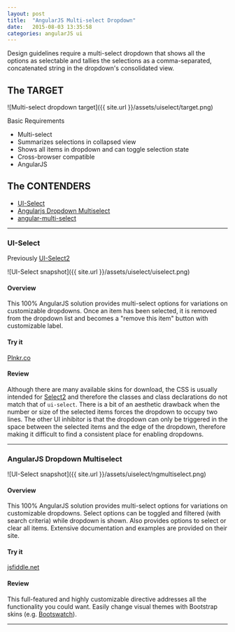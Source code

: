 ```yaml
---
layout: post
title:  "AngularJS Multi-select Dropdown"
date:   2015-08-03 13:35:58
categories: angularJS ui
---
```


Design guidelines require a multi-select dropdown that shows all the options as selectable and tallies the selections as a comma-separated, concatenated string in the dropdown's consolidated view.

## The TARGET

![Multi-select dropdown target]({{ site.url }}/assets/uiselect/target.png)

Basic Requirements
 * Multi-select
 * Summarizes selections in collapsed view
 * Shows all items in dropdown and can toggle selection state
 * Cross-browser compatible
 * AngularJS

## The CONTENDERS

 * [UI-Select][uiSelect]
 * [Angularjs Dropdown Multiselect][ngDropdown]
 * [angular-multi-select][ngMultiSelect]

___

### UI-Select

Previously [UI-Select2][ngSelect2]

![UI-Select snapshot]({{ site.url }}/assets/uiselect/uiselect.png)

#### Overview

This 100% AngularJS solution provides multi-select options for variations on customizable dropdowns. Once an item has been selected, it is removed from the dropdown list and becomes a "remove this item" button with customizable label.

#### Try it
[Plnkr.co][select2try]

#### Review
Although there are many available skins for download, the CSS is usually intended for [Select2][select2] and therefore the classes and class declarations do not match that of `ui-select`. There is a bit of an aesthetic drawback when the number or size of the selected items forces the dropdown to occupy two lines. The other UI inhibitor is that the dropdown can only be triggered in the space between the selected items and the edge of the dropdown, therefore making it difficult to find a consistent place for enabling dropdowns.

___

### AngularJS Dropdown Multiselect

![UI-Select snapshot]({{ site.url }}/assets/uiselect/ngmultiselect.png)

#### Overview

This 100% AngularJS solution provides multi-select options for variations on customizable dropdowns. Select options can be toggled and filtered (with search criteria) while dropdown is shown. Also provides options to select or clear all items. Extensive documentation and examples are provided on their site.

#### Try it
[jsfiddle.net][ngDropdownTry]

#### Review
This full-featured and highly customizable directive addresses all the functionality you could want. Easily change visual themes with Bootstrap skins (e.g. [Bootswatch][bootstrapSkins]).

___


[select2]:https://select2.github.io/
[ngSelect2]:https://github.com/angular-ui/ui-select2
[uiSelect]:https://github.com/angular-ui/ui-select
[ngDropdown]:http://dotansimha.github.io/angularjs-dropdown-multiselect/#/
[ngMultiSelect]:https://www.npmjs.com/package/angular-multi-select

[select2try]:http://plnkr.co/edit/juqoNOt1z1Gb349XabQ2?p=preview
[ngDropdownTry]:https://jsfiddle.net/evand/bmvtmzmm/
[bootstrapSkins]:https://bootswatch.com/
